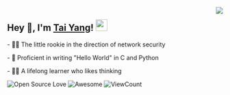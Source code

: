 <img align="right" src="https://github-readme-stats.vercel.app/api?username=Ctaiyang&show_icons=true&hide_border=true&icon_color=586069&title_color=a0a9af">
<h2>  Hey 👋, I'm <a href="http://taiyang.site" target="_blank">Tai Yang</a>! <img src="https://user-images.githubusercontent.com/5679180/79618120-0daffb80-80be-11ea-819e-d2b0fa904d07.gif" width="27px"></h2>
<p>- 👨‍💻 The little rookie in the direction of network security </p>
<p>- 💪 Proficient in writing "Hello World" in C and Python </p>
<p>- 👨‍🎓 A lifelong learner who likes thinking </p>

![Open Source Love](https://badges.frapsoft.com/os/v2/open-source.svg?v=103)
![Awesome](https://cdn.rawgit.com/sindresorhus/awesome/d7305f38d29fed78fa85652e3a63e154dd8e8829/media/badge.svg)
![ViewCount](https://views.whatilearened.today/views/github/Tomotoes/Tomotoes.svg?cache=remove)
